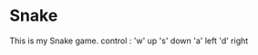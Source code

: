 # Snake
This is my Snake game.
control : 'w' up
          's' down
          'a' left
          'd' right
